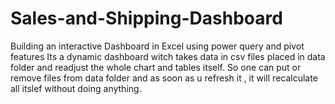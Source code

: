 # Sales-and-Shipping-Dashboard
Building an interactive Dashboard in Excel using power query and pivot features
Its a dynamic dashboard witch takes data in csv files placed in data folder and readjust the whole chart and tables itself.
So one can put or remove files from data folder and as soon as u refresh it , it will recalculate all itslef without doing anything.
